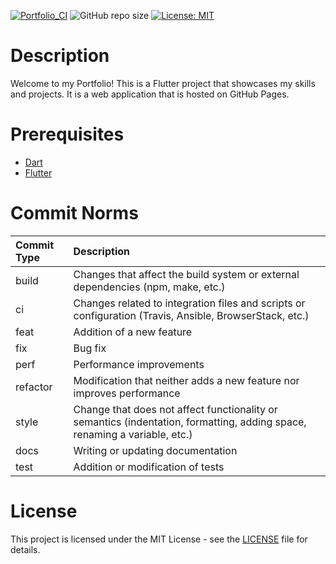 [![Portfolio_CI](https://github.com/bobis33/Portfolio/actions/workflows/build.yml/badge.svg)](https://github.com/bobis33/Portfolio/actions/workflows/build.yml)
![GitHub repo size](https://img.shields.io/github/repo-size/bobis33/Portfolio)
[![License: MIT](https://img.shields.io/badge/License-MIT-blue.svg)](https://github.com/bobis33/Portfolio/blob/main/LICENSE)


# Description

Welcome to my Portfolio! 
This is a Flutter project that showcases my skills and projects. It is a web application that is hosted on GitHub Pages.


# Prerequisites

- [Dart](https://dart.dev/get-dart)
- [Flutter](https://flutter.dev/docs/get-started/install)


# Commit Norms

| Commit Type | Description                                                                                                               |
|:------------|:--------------------------------------------------------------------------------------------------------------------------|
| build       | Changes that affect the build system or external dependencies (npm, make, etc.)                                           |
| ci          | Changes related to integration files and scripts or configuration (Travis, Ansible, BrowserStack, etc.)                   |
| feat        | Addition of a new feature                                                                                                 |
| fix         | Bug fix                                                                                                                   |
| perf        | Performance improvements                                                                                                  |
| refactor    | Modification that neither adds a new feature nor improves performance                                                     |
| style       | Change that does not affect functionality or semantics (indentation, formatting, adding space, renaming a variable, etc.) |
| docs        | Writing or updating documentation                                                                                         |
| test        | Addition or modification of tests                                                                                         |


# License

This project is licensed under the MIT License - see the [LICENSE](https://github.com/bobis33/Portfolio/blob/main/LICENSE) file for details.
